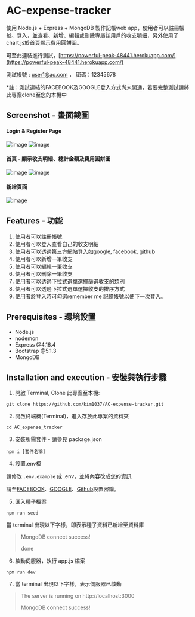 # AC-expense-tracker

使用 Node.js + Express + MongoDB 製作記帳web app，使用者可以註冊帳號、登入，並查看、新增、編輯或刪除專屬該用戶的收支明細，另外使用了chart.js於首頁顯示費用圓餅圖。

可至此連結進行測試，[https://powerful-peak-48441.herokuapp.com/](https://powerful-peak-48441.herokuapp.com/) 

測試帳號 : user1@ac.com ， 密碼：12345678

*註：測試連結的FACEBOOK及GOOGLE登入方式尚未開通，若要完整測試請將此專案clone至您的本機中

## Screenshot - 畫面截圖

#### Login & Register Page

![image](https://user-images.githubusercontent.com/107454420/234933970-4fd625a3-64ac-4f50-95a4-1f6564cbd6e1.png)
![image](https://user-images.githubusercontent.com/107454420/234934118-3d5a73fb-8dab-41eb-a289-82bf93a6adcd.png)


#### 首頁 - 顯示收支明細、總計金額及費用圓餅圖
![image](https://user-images.githubusercontent.com/107454420/234933407-cff7b034-7b6b-4d76-85f0-8ef46341f443.png)
![image](https://user-images.githubusercontent.com/107454420/234933565-0e60f5f7-191d-46b0-884d-468f1d21df3f.png)

#### 新增頁面
![image](https://user-images.githubusercontent.com/107454420/234933829-d5480b10-205c-490d-aa83-c37bcb956987.png)

## Features - 功能

1. 使用者可以註冊帳號
2. 使用者可以登入查看自己的收支明細
3. 使用者可以透過第三方網站登入如google, facebook, github
4. 使用者可以新增一筆收支
5. 使用者可以編輯一筆收支
6. 使用者可以刪除一筆收支
7. 使用者可以透過下拉式選單選擇篩選收支的類別
8. 使用者可以透過下拉式選單選擇收支的排序方式
9. 使用者於登入時可勾選remember me 記憶帳號以便下一次登入。

## Prerequisites - 環境設置

- Node.js
- nodemon
- Express @4.16.4
- Bootstrap @5.1.3
- MongoDB


## Installation and execution - 安裝與執行步驟

1. 開啟 Terminal, Clone 此專案至本機:

```
git clone https://github.com/kim1037/AC-expense-tracker.git
```

2. 開啟終端機(Terminal)，進入存放此專案的資料夾

```
cd AC_expense_tracker
```

3. 安裝所需套件 - 請參見 package.json

```
npm i [套件名稱]
```

4. 設置.env檔

請修改 `.env.example` 成 .env，並將內容改成您的資訊

請至[FACEBOOK](https://developers.facebook.com/apps)、[GOOGLE](https://console.cloud.google.com/)、[Github](https://github.com/settings/applications/new)設置密鑰。

5. 匯入種子檔案

```
npm run seed
```

當 terminal 出現以下字樣，即表示種子資料已新增至資料庫

> MongoDB connect success!
>
> done

6. 啟動伺服器，執行 app.js 檔案

```
npm run dev
```

7. 當 terminal 出現以下字樣，表示伺服器已啟動

> The server is running on http://localhost:3000
>
> MongoDB connect success!
